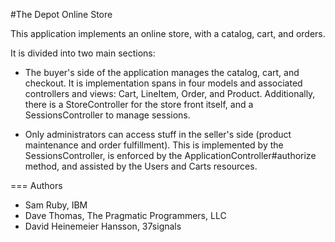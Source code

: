 #The Depot Online Store

This application implements an online store, with a catalog, cart, and orders.

It is divided into two main sections:

* The buyer's side of the application manages the catalog, cart,
  and checkout. It is implementation spans in four models and associated
  controllers and views: Cart, LineItem, Order, and Product.  Additionally,
  there is a StoreController for the store front itself, and a
  SessionsController to manage sessions.

* Only administrators can access stuff in the seller's side
  (product maintenance and order fulfillment).  This is implemented by the
  SessionsController, is enforced by the ApplicationController#authorize
  method, and assisted by the Users and Carts resources.

=== Authors

 * Sam Ruby, IBM
 * Dave Thomas, The Pragmatic Programmers, LLC
 * David Heinemeier Hansson, 37signals

